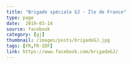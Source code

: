 ```yaml
---
title: "Brigade spéciale GJ - Île de France"
type: page
date:  2019-03-14
source: facebook
category: [gj]
thumbnail: /images/posts/brigadeGJ.jpg
tags: [FR,FR-IDF]
link: https://www.facebook.com/brigadeGJ/
---
```

